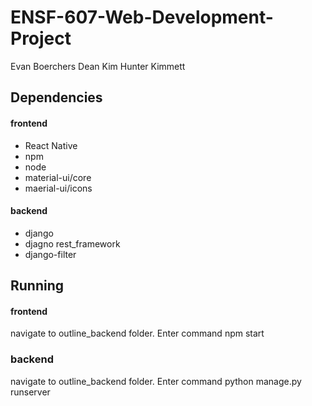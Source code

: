 # ENSF-607-Web-Development-Project
Evan Boerchers
Dean Kim
Hunter Kimmett

## Dependencies

#### frontend
- React Native
- npm
- node
- material-ui/core
- maerial-ui/icons

#### backend
- django
- djagno rest_framework
- django-filter

## Running

#### frontend
navigate to outline_backend folder. Enter command npm start

### backend
navigate to outline_backend folder. Enter command python manage.py runserver
